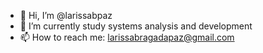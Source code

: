 - 👋 Hi, I’m @larissabpaz
- 🌱 I’m currently study systems analysis and development
- 📫 How to reach me: larissabragadapaz@gmail.com
<!--
**larissabpaz/larissabpaz** is a ✨ _special_ ✨ repository because its `README.md` (this file) appears on your GitHub profile.

- 👋 Hi, I’m @larissabpaz
- 🌱 I’m currently study systems analysis and development
- 📫 How to reach me: larissabragadapaz@gmail.com
-->
